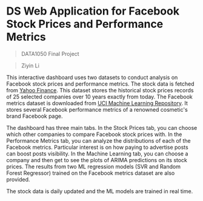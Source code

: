 # DS Web Application for Facebook Stock Prices and Performance Metrics
> DATA1050 Final Project

> Ziyin Li


This interactive dashboard uses two datasets to conduct analysis on Facebook stock prices and performance metrics. The stock data is fetched from [Yahoo Finance](https://finance.yahoo.com/quote/FB/history/). This dataset stores the historical stock prices records of 25 selected companies over 10 years exactly from today. The Facebook metrics dataset is downloaded from [UCI Machine Learning Repository](https://archive.ics.uci.edu/ml/datasets/Facebook+metrics). It stores several Facebook performance metrics of a renowned cosmetic's brand Facebook page.

The dashboard has three main tabs. In the Stock Prices tab, you can choose which other companies to compare Facebook stock prices with. In the Performance Metrics tab, you can analyze the distributions of each of the Facebook metrics. Particular interest is on how paying to advertise posts can boost posts visibility. In the Machine Learning tab, you can choose a company and then get to see the plots of ARIMA predictions on its stock prices. The results from two ML regression models (SVR and Random Forest Regressor) trained on the Facebook metrics dataset are also provided.

The stock data is daily updated and the ML models are trained in real time.

```python

```
